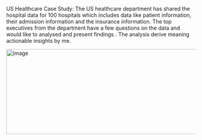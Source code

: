 US Healthcare Case Study:
	The US healthcare department has shared the hospital data for 100 hospitals which includes data like patient information, their admission information and the insurance information. The top executives from the department have a few questions on the data and would like to analysed and present findings . The analysis derive meaning actionable insights by me.

<img width="12107" height="225" alt="image" src="https://github.com/user-attachments/assets/0e6ea0de-47ce-4d14-93f9-985e76732734" />
